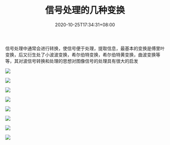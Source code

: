 ﻿---
title: "信号处理的几种变换"
date: 2020-10-25T17:34:31+08:00

tags: 
    - 算法
categories: 
    - 信号处理
---


信号处理中通常会进行转换，使信号便于处理，提取信息，最基本的变换是傅里叶变换，后又衍生处了小波波变换，希尔伯特变换，希尔伯特黄变换，曲波变换等等，其对波信号转换和处理的思想对图像信号的处理具有很大的启发

![](https://img-blog.csdnimg.cn/20201025175518227.GIF " ")

![](https://img-blog.csdnimg.cn/20201025173052286.jpg " ")

![](https://img-blog.csdnimg.cn/2020102517321159.jpg " ")

![](https://img-blog.csdnimg.cn/20201025173236471.jpg " ")

![](https://img-blog.csdnimg.cn/20201025173253660.jpg " ")

![](https://img-blog.csdnimg.cn/2020102517330025.jpg " ")

![](https://img-blog.csdnimg.cn/20201025173306415.jpg " ")

![](https://img-blog.csdnimg.cn/20201025180556921.jpg " ")

